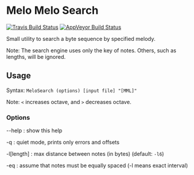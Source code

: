Melo Melo Search
================
[![Travis Build Status](https://travis-ci.org/loveemu/melosearch.svg?branch=master)](https://travis-ci.org/loveemu/melosearch) [![AppVeyor Build Status](https://ci.appveyor.com/api/projects/status/gxwayd6df3jtqhgd/branch/master?svg=true)](https://ci.appveyor.com/project/loveemu/melosearch/branch/master)

Small utility to search a byte sequence by specified melody.

Note: The search engine uses only the key of notes. Others, such as lengths, will be ignored.

Usage
-----

Syntax: `MeloSearch (options) [input file] "[MML]"`

Note: `<` increases octave, and `>` decreases octave.

### Options

--help
  : show this help

-q
  : quiet mode, prints only errors and offsets

-l[length]
  : max distance between notes (in bytes) (default: `-l6`)

-eq
  : assume that notes must be equally spaced (-l means exact interval)
